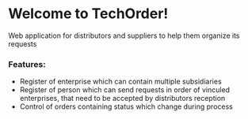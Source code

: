 # Welcome to TechOrder!
Web application for distributors and suppliers to help them organize its requests

### Features:

- Register of enterprise which can contain multiple subsidiaries
- Register of person which can send requests in order of vinculed enterprises, that need to be accepted by distributors reception
- Control of orders containing status which change during process